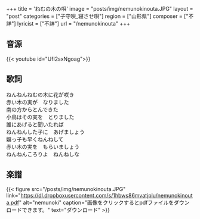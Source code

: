 +++
title = 'ねむの木の唄'
image = "posts/img/nemunokinouta.JPG"
layout = "post"
categories = ["子守唄_寝させ唄"]
region = ["山形県"]
composer = ["不詳"]
lyricist = ["不詳"]
url = "/nemunokinouta"
+++

## 音源
{{< youtube id="UfI2sxNgoag">}}

## 歌詞
ねんねんねむの木に花が咲き  
赤い木の実が　なりました  
南の方からとんできた  
小鳥はその実を　とりました  
誰にあげると聞いたれば  
ねんねんした子に　あげましょう  
嬢っ子も早くねんねして  
赤い木の実を　もらいましょう  
ねんねんころりよ　ねんねしな  

## 楽譜
{{< figure src="/posts/img/nemunokinouta.JPG" link="https://dl.dropboxusercontent.com/s/1hbws86mvatjplu/nemunokinouta.pdf" alt="nemunoki" caption="画像をクリックするとpdfファイルをダウンロードできます。" text="ダウンロード" >}}